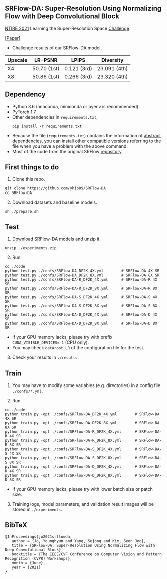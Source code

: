 ## SRFlow-DA: Super-Resolution Using Normalizing Flow with Deep Convolutional Block

[NTIRE 2021](https://data.vision.ee.ethz.ch/cvl/ntire21/) Learning the Super-Resolution Space [Challenge](https://github.com/andreas128/NTIRE21_Learning_SR_Space).

[[Paper]](https://openaccess.thecvf.com/content/CVPR2021W/NTIRE/html/Jo_SRFlow-DA_Super-Resolution_Using_Normalizing_Flow_With_Deep_Convolutional_Block_CVPRW_2021_paper.html)

- Challenge results of our SRFlow-DA model.

|Upscale|LR-PSNR|LPIPS|Diversity|
|------|---|---|---|
|X4|50.70 (1st)|0.121 (3rd)|23.091 (4th)|
|X8|50.86 (1st)|0.266 (3rd)|23.320 (4th)|

## Dependency
- Python 3.6 (anaconda, miniconda or pyenv is recommended)
- PyTorch 1.7
- Other dependencies in `requirements.txt`, 
   ```
   pip install -r requirements.txt
   ```
- Because the file (`requirements.txt`) contains the information of [abstract dependencies](https://caremad.io/posts/2013/07/setup-vs-requirement/), you can install other compatible versions referring to the file when you have a problem with the above command.
- Most of the code from the original SRFlow [repository](https://github.com/andreas128/SRFlow).


## First things to do
1. Clone this repo.
```
git clone https://github.com/yhjo09/SRFlow-DA
cd SRFlow-DA
```

2. Download datasets and baseline models.
```
sh ./prepare.sh
```

## Test
1. [Download](https://1drv.ms/f/s!AmcRzvPhtvytgqNJ6hbwp9HEmYLshg?e=IT4XC1) SRFlow-DA models and unzip it.
```
unzip ./experiments.zip
```

2. Run. 
```
cd ./code
python test.py ./confs/SRFlow-DA_DF2K_4X.yml        # SRFlow-DA 4X SR
python test.py ./confs/SRFlow-DA_DF2K_8X.yml        # SRFlow-DA 8X SR
python test.py ./confs/SRFlow-DA-R_DF2K_4X.yml      # SRFlow-DA-R 4X SR
python test.py ./confs/SRFlow-DA-R_DF2K_8X.yml      # SRFlow-DA-R 8X SR
python test.py ./confs/SRFlow-DA-S_DF2K_4X.yml      # SRFlow-DA-S 4X SR
python test.py ./confs/SRFlow-DA-S_DF2K_8X.yml      # SRFlow-DA-S 8X SR
python test.py ./confs/SRFlow-DA-D_DF2K_4X.yml      # SRFlow-DA-D 4X SR
python test.py ./confs/SRFlow-DA-D_DF2K_8X.yml      # SRFlow-DA-D 8X SR
```
- If your GPU memory lacks, please try with prefix `CUDA_VISIBLE_DEVICES=-1` (CPU only).
- You may check `dataroot_LR` of the configuration file for the test.

3. Check your results in `./results`.


## Train
1. You may have to modify some variables (e.g. directories) in a config file `./confs/*.yml`.

2. Run.
```
cd ./code
python train.py -opt ./confs/SRFlow-DA_DF2K_4X.yml        # SRFlow-DA 4X SR
python train.py -opt ./confs/SRFlow-DA_DF2K_8X.yml        # SRFlow-DA 8X SR
python train.py -opt ./confs/SRFlow-DA-R_DF2K_4X.yml      # SRFlow-DA-R 4X SR
python train.py -opt ./confs/SRFlow-DA-R_DF2K_8X.yml      # SRFlow-DA-R 8X SR
python train.py -opt ./confs/SRFlow-DA-S_DF2K_4X.yml      # SRFlow-DA-S 4X SR
python train.py -opt ./confs/SRFlow-DA-S_DF2K_8X.yml      # SRFlow-DA-S 8X SR
python train.py -opt ./confs/SRFlow-DA-D_DF2K_4X.yml      # SRFlow-DA-D 4X SR
python train.py -opt ./confs/SRFlow-DA-D_DF2K_8X.yml      # SRFlow-DA-D 8X SR
```
- If your GPU memory lacks, please try with lower batch size or patch size.

3. Training logs, model parameters, and validation result images will be stored in `./experiments`.


## BibTeX
```
@InProceedings{jo2021srflowda,
   author = {Jo, Younghyun and Yang, Sejong and Kim, Seon Joo},
   title = {SRFlow-DA: Super-Resolution Using Normalizing Flow with Deep Convolutional Block},
   booktitle = {The IEEE/CVF Conference on Computer Vision and Pattern Recognition (CVPR) Workshops},
   month = {June},
   year = {2021}
}
```
